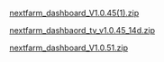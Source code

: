
[nextfarm_dashboard_V1.0.45(1).zip](https://github.com/user-attachments/files/17060519/nextfarm_dashboard_V1.0.45.1.zip)

[nextfarm_dashbaord_tv_v1.0.45_14d.zip](https://github.com/user-attachments/files/17265671/nextfarm_dashbaord_tv_v1.0.45_14d.zip)



[nextfarm_dashboard_V1.0.51.zip](https://github.com/user-attachments/files/17259471/nextfarm_dashboard_V1.0.51.zip)


